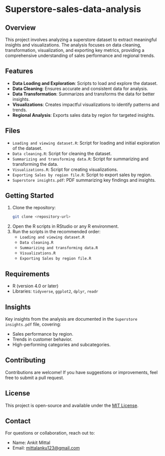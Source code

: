# Superstore-sales-data-analysis

## Overview
This project involves analyzing a superstore dataset to extract meaningful insights and visualizations. The analysis focuses on data cleaning, transformation, visualization, and exporting key metrics, providing a comprehensive understanding of sales performance and regional trends.

## Features
- **Data Loading and Exploration**: Scripts to load and explore the dataset.
- **Data Cleaning**: Ensures accurate and consistent data for analysis.
- **Data Transformation**: Summarizes and transforms the data for better insights.
- **Visualizations**: Creates impactful visualizations to identify patterns and trends.
- **Regional Analysis**: Exports sales data by region for targeted insights.

## Files
- `Loading and viewing dataset.R`: Script for loading and initial exploration of the dataset.
- `Data cleaning.R`: Script for cleaning the dataset.
- `Summarizing and transforming data.R`: Script for summarizing and transforming the data.
- `Visualizations.R`: Script for creating visualizations.
- `Exporting Sales by region file.R`: Script to export sales by region.
- `Superstore insights.pdf`: PDF summarizing key findings and insights.

## Getting Started
1. Clone the repository:
   ```bash
   git clone <repository-url>
   ```
2. Open the R scripts in RStudio or any R environment.
3. Run the scripts in the recommended order:
   - `Loading and viewing dataset.R`
   - `Data cleaning.R`
   - `Summarizing and transforming data.R`
   - `Visualizations.R`
   - `Exporting Sales by region file.R`

## Requirements
- R (version 4.0 or later)
- Libraries: `tidyverse`, `ggplot2`, `dplyr`, `readr`

## Insights
Key insights from the analysis are documented in the `Superstore insights.pdf` file, covering:
- Sales performance by region.
- Trends in customer behavior.
- High-performing categories and subcategories.

## Contributing
Contributions are welcome! If you have suggestions or improvements, feel free to submit a pull request.

## License
This project is open-source and available under the [MIT License](LICENSE).

## Contact
For questions or collaboration, reach out to:
- Name: Ankit Mittal
- Email: mittalanku123@gmail.com
